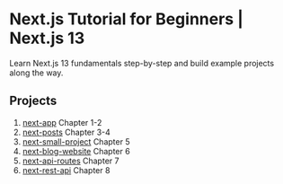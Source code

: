 # Next.js Tutorial for Beginners | Next.js 13

Learn Next.js 13 fundamentals step-by-step and build example projects along the way.

## Projects

1. [next-app](./next-app) Chapter 1-2
2. [next-posts](./next-posts) Chapter 3-4
3. [next-small-project](./next-small-project) Chapter 5
4. [next-blog-website](./next-blog-website) Chapter 6
5. [next-api-routes](./next-api-routes) Chapter 7
6. [next-rest-api](./next-rest-api) Chapter 8
